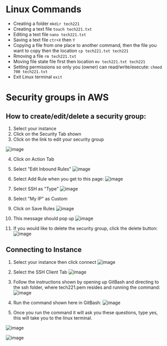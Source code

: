 # Linux Commands

- Creating a folder
`mkdir tech221`
- Creating a text file
`touch tech221.txt`
- Editing a text file
`nano tech221.txt`
- Saving a text file 
`ctr+X` then `Y`
- Copying a file from one place to another command, then the file you want to copy then the location
`cp tech221.txt tech221`
- Rmoving a file
`rm tech221.txt`
- Moving file state file first then location 
`mv tech221.txt tech221`
- Setting permissions so only you (owner) can read/write/execute:
`chmod 700 tech221.txt`
- Exit Linux terminal
`exit`

# Security groups in AWS

## How to create/edit/delete a security group:
1. Select your instance 
2. Click on the Security Tab shown
3. Click on the link to edit your security group

![image](https://user-images.githubusercontent.com/129324316/231761074-047626a7-6387-4a47-9373-da75cf2fa942.png)

4. Click on Action Tab
5. Select "Edit Inbound Rules"
![image](https://user-images.githubusercontent.com/129324316/231761615-a914fd63-9d52-41f4-a683-ee3adb752eb0.png)

6. Select Add Rule when you get to this page:
![image](https://user-images.githubusercontent.com/129324316/231761917-88b5a360-b083-42b0-8597-d763d359c329.png)

7. Select SSH as "Type"
![image](https://user-images.githubusercontent.com/129324316/231762254-c215f227-c31e-43a7-a093-d71e47d98fc5.png)

8. Select "My IP" as Custom
9. Click on Save Rules
![image](https://user-images.githubusercontent.com/129324316/231762564-13ff8a7a-7aef-4546-b9fd-35e9481edd98.png)

10. This message should pop up
![image](https://user-images.githubusercontent.com/129324316/231762705-9baa8506-a5eb-4a1b-92b9-2d1608b19cfc.png)

11. If you would like to delete the security group, click the delete button:
![image](https://user-images.githubusercontent.com/129324316/231763313-0103b453-ebe2-4db2-a5d5-7bc3e3600a1d.png)


## Connecting to Instance

1. Select your instance then click connect
![image](https://user-images.githubusercontent.com/129324316/231764332-a96e1c61-49c8-4c7d-9ff9-9ba2799e86d1.png)

2. Select the SSH Client Tab
![image](https://user-images.githubusercontent.com/129324316/231764633-7d3f0c88-9f93-4155-87a7-514bd029be9a.png)

3. Follow the instructions shown by opening up GitBash and directing to the ssh folder, where tech221.pem resides and running the command:
![image](https://user-images.githubusercontent.com/129324316/231765243-26cd48ac-22f3-40fe-ae0f-14bb3b03a1e3.png)

4. Run the command shown here in GitBash:
![image](https://user-images.githubusercontent.com/129324316/231765845-f8498645-8786-46df-b256-5fa5fc6702c8.png)

5. Once you run the command it will ask you these questions, type yes, this will take you to the linux terminal.

![image](https://user-images.githubusercontent.com/129324316/231766219-68a17763-e441-4b05-afd2-c436b09bf3f8.png)

![image](https://user-images.githubusercontent.com/129324316/231766520-61b0b9fc-03ea-48d2-8dde-c871afbb1393.png)




